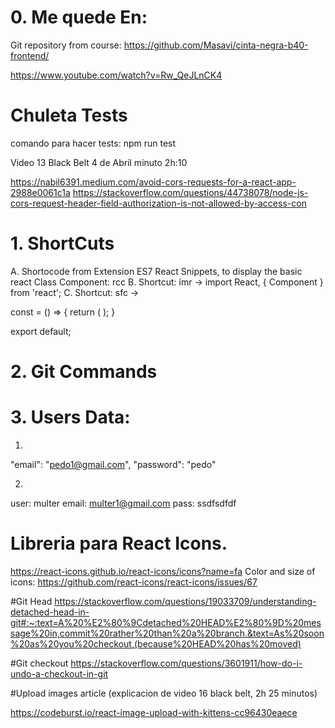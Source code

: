 

# 0. Me quede En:

Git repository from course:
https://github.com/Masavi/cinta-negra-b40-frontend/


https://www.youtube.com/watch?v=Rw_QeJLnCK4

# Chuleta Tests
comando para hacer tests: npm run test


Video 13  Black Belt 4 de Abril
minuto 2h:10

https://nabil6391.medium.com/avoid-cors-requests-for-a-react-app-2988e0061c1a
https://stackoverflow.com/questions/44738078/node-js-cors-request-header-field-authorization-is-not-allowed-by-access-con


# 1. ShortCuts

A. Shortocode from Extension ES7 React Snippets, to display the basic react Class Component: rcc
B. Shortcut: imr  -> import React, { Component } from 'react'; 
C. Shortcut: sfc ->

const  = () => {
    return (  );
}
 
export default;


# 2. Git Commands


# 3. Users Data:

1.
 "email": "pedo1@gmail.com",
    "password": "pedo"

2.
user: multer
email: multer1@gmail.com
pass: ssdfsdfdf

# Libreria para React Icons.

https://react-icons.github.io/react-icons/icons?name=fa
Color and size of icons: https://github.com/react-icons/react-icons/issues/67

#Git Head
https://stackoverflow.com/questions/19033709/understanding-detached-head-in-git#:~:text=A%20%E2%80%9Cdetached%20HEAD%E2%80%9D%20message%20in,commit%20rather%20than%20a%20branch.&text=As%20soon%20as%20you%20checkout,(because%20HEAD%20has%20moved)

#Git checkout
https://stackoverflow.com/questions/3601911/how-do-i-undo-a-checkout-in-git

#Upload images article  (explicacion de video 16 black belt, 2h 25 minutos)

https://codeburst.io/react-image-upload-with-kittens-cc96430eaece
